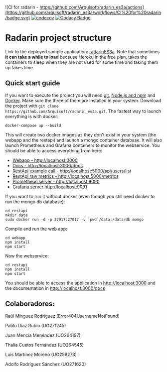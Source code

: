 ![CI for radarin - https://github.com/Arquisoft/radarin_es3a/actions](https://github.com/arquisoft/radarin_es3a/workflows/CI%20for%20radarin/badge.svg)
[![codecov](https://codecov.io/gh/Arquisoft/radarin_es3a/branch/master/graph/badge.svg?token=B2QJz8NmLu)](https://codecov.io/gh/Arquisoft/radarin_es3a)
[![Codacy Badge](https://app.codacy.com/project/badge/Grade/2261297b72f74be08a8ab2c2da7668b3)](https://www.codacy.com/gh/Arquisoft/radarin_es3a/dashboard?utm_source=github.com&amp;utm_medium=referral&amp;utm_content=Arquisoft/radarin_es3a&amp;utm_campaign=Badge_Grade)

# Radarin project structure
Link to the deployed sample application: [radarinES3a](https://radarines3awebapp.herokuapp.com/). Note that sometimes **it can take a while to load** because Heroku in the free plan, takes the containers to sleep when they are not used for some time and taking them up takes time.

## Quick start guide
If you want to execute the project you will need [git](https://git-scm.com/downloads), [Node.js and npm](https://www.npmjs.com/get-npm) and [Docker](https://docs.docker.com/get-docker/). Make sure the three of them are installed in your system. Download the project with `git clone https://github.com/Arquisoft/radarin_es3a.git`. The fastest way to launch everything is with docker:
```
docker-compose up --build
```
This will create two docker images as they don't exist in your system (the webapp and the restapi) and launch a mongo container database. It will also launch Prometheus and Grafana containers to monitor the webservice. You should be able to access everything from here:
 - [Webapp - http://localhost:3000](http://localhost:3000)
 - [Docs - http://localhost:3000/docs](http://localhost:3000/docs)
 - [RestApi example call - http://localhost:5000/api/users/list](http://localhost:5000/api/users/list)
 - [RestApi raw metrics - http://localhost:5000/metrics](http://localhost:5000/metrics)
 - [Prometheus server - http://localhost:9090](http://localhost:9090)
 - [Grafana server http://localhost:9091](http://localhost:9091)
 
If you want to run it without docker (even though you still need docker to run the mongo db database):
```
cd restapi
mkdir data
sudo docker run -d -p 27017:27017 -v `pwd`/data:/data/db mongo
```
Compile and run the web app:
```
cd webapp
npm install
npm start
```
Now the webservice:
```
cd restapi
npm install
npm start
```
You should be able to access the application in [http://localhost:3000](http://localhost:3000) and the documentation in [http://localhost:3000/docs](http://localhost:3000/docs)

## Colaboradores:

Raúl Mínguez Rodríguez (Error404UsernameNotFound)

Pablo Diaz Rubio (UO271245)

Juan Mencía Menéndez (UO264197)

Thalía Cuetos Fernández (UO264545)

Luis Martínez Moreno (UO258273)

Adolfo Rodríguez Sánchez (UO271620)
